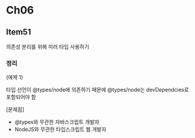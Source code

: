 # Ch06

## Item51

의존성 분리를 위해 미러 타입 사용하기

### 정리

(예제 1)

타입 선언이 @types/node에 의존하기 때문에 @types/node는 devDependcies로 포함되어야 함

[문제점]

- @types와 무관한 자바스크립트 개발자
- NodeJS와 무관한 타입스크립트 웹 개발자
